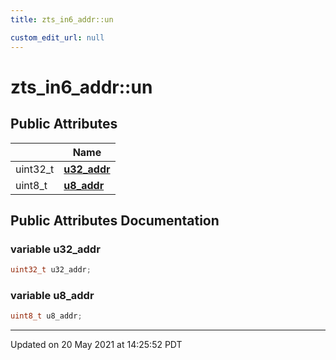 ```yaml
---
title: zts_in6_addr::un

custom_edit_url: null
---
```


# zts_in6_addr::un



## Public Attributes

|                | Name           |
| -------------- | -------------- |
| uint32_t | **[u32_addr](/autogen/libzt/classes/unionzts__in6__addr_1_1un.md#variable-u32_addr)**  |
| uint8_t | **[u8_addr](/autogen/libzt/classes/unionzts__in6__addr_1_1un.md#variable-u8_addr)**  |

## Public Attributes Documentation

### variable u32_addr

```cpp
uint32_t u32_addr;
```


### variable u8_addr

```cpp
uint8_t u8_addr;
```


-------------------------------

Updated on 20 May 2021 at 14:25:52 PDT